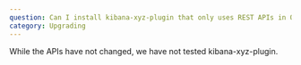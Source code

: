 ```yaml
---
question: Can I install kibana-xyz-plugin that only uses REST APIs in OpenSearch Dashboards 1.0?
category: Upgrading
---
```

While the APIs have not changed, we have not tested kibana-xyz-plugin.
